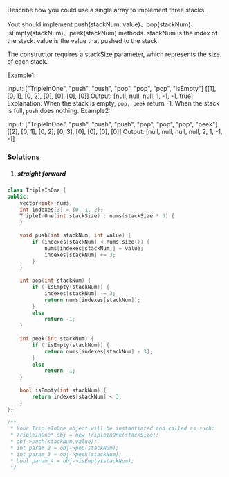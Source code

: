 Describe how you could use a single array to implement three stacks.

Yout should implement push(stackNum, value)、pop(stackNum)、isEmpty(stackNum)、peek(stackNum) methods. stackNum is the index of the stack. value is the value that pushed to the stack.

The constructor requires a stackSize parameter, which represents the size of each stack.

Example1:

 Input: 
["TripleInOne", "push", "push", "pop", "pop", "pop", "isEmpty"]
[[1], [0, 1], [0, 2], [0], [0], [0], [0]]
 Output: 
[null, null, null, 1, -1, -1, true]
Explanation: When the stack is empty, `pop, peek` return -1. When the stack is full, `push` does nothing.
Example2:

 Input: 
["TripleInOne", "push", "push", "push", "pop", "pop", "pop", "peek"]
[[2], [0, 1], [0, 2], [0, 3], [0], [0], [0], [0]]
 Output: 
[null, null, null, null, 2, 1, -1, -1]


### Solutions

1. ##### straight forward

```c++
class TripleInOne {
public:
    vector<int> nums;
    int indexes[3] = {0, 1, 2};
    TripleInOne(int stackSize) : nums(stackSize * 3) {
    }
    
    void push(int stackNum, int value) {
        if (indexes[stackNum] < nums.size()) {
            nums[indexes[stackNum]] = value;
            indexes[stackNum] += 3;
        }
    }
    
    int pop(int stackNum) {
        if (!isEmpty(stackNum)) {
            indexes[stackNum] -= 3;
            return nums[indexes[stackNum]];
        }
        else
            return -1;
    }
    
    int peek(int stackNum) {
        if (!isEmpty(stackNum)) {
            return nums[indexes[stackNum] - 3];
        }
        else
            return -1;
    }
    
    bool isEmpty(int stackNum) {
        return indexes[stackNum] < 3;
    }
};

/**
 * Your TripleInOne object will be instantiated and called as such:
 * TripleInOne* obj = new TripleInOne(stackSize);
 * obj->push(stackNum,value);
 * int param_2 = obj->pop(stackNum);
 * int param_3 = obj->peek(stackNum);
 * bool param_4 = obj->isEmpty(stackNum);
 */
```